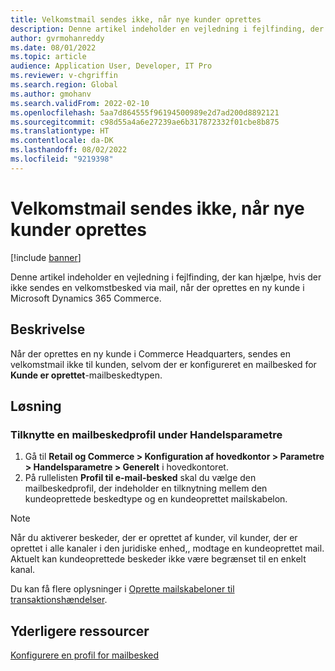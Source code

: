 ```yaml
---
title: Velkomstmail sendes ikke, når nye kunder oprettes
description: Denne artikel indeholder en vejledning i fejlfinding, der kan hjælpe, hvis der ikke sendes en velkomstbesked via mail, når der oprettes en ny kunde i Microsoft Dynamics 365 Commerce.
author: gvrmohanreddy
ms.date: 08/01/2022
ms.topic: article
audience: Application User, Developer, IT Pro
ms.reviewer: v-chgriffin
ms.search.region: Global
ms.author: gmohanv
ms.search.validFrom: 2022-02-10
ms.openlocfilehash: 5aa7d864555f96194500989e2d7ad200d8892121
ms.sourcegitcommit: c98d55a4a6e27239ae6b317872332f01cbe8b875
ms.translationtype: HT
ms.contentlocale: da-DK
ms.lasthandoff: 08/02/2022
ms.locfileid: "9219398"
---
```

# <a name="welcome-email-isnt-sent-when-new-customers-are-created"></a>Velkomstmail sendes ikke, når nye kunder oprettes

[!include [banner](../../includes/banner.md)]

Denne artikel indeholder en vejledning i fejlfinding, der kan hjælpe, hvis der ikke sendes en velkomstbesked via mail, når der oprettes en ny kunde i Microsoft Dynamics 365 Commerce.

## <a name="description"></a>Beskrivelse

Når der oprettes en ny kunde i Commerce Headquarters, sendes en velkomstmail ikke til kunden, selvom der er konfigureret en mailbesked for **Kunde er oprettet**-mailbeskedtypen.

## <a name="resolution"></a>Løsning

### <a name="associate-an-email-notification-profile-under-commerce-parameters"></a>Tilknytte en mailbeskedprofil under Handelsparametre

1. Gå til **Retail og Commerce \> Konfiguration af hovedkontor \> Parametre \> Handelsparametre \> Generelt** i hovedkontoret.
2. På rullelisten **Profil til e-mail-besked** skal du vælge den mailbeskedprofil, der indeholder en tilknytning mellem den kundeoprettede beskedtype og en kundeoprettet mailskabelon.  

> [!NOTE] 
> Når du aktiverer beskeder, der er oprettet af kunder, vil kunder, der er oprettet i alle kanaler i den juridiske enhed,, modtage en kundeoprettet mail. Aktuelt kan kundeoprettede beskeder ikke være begrænset til en enkelt kanal.

Du kan få flere oplysninger i [Oprette mailskabeloner til transaktionshændelser](../email-templates-transactions.md). 

## <a name="additional-resources"></a>Yderligere ressourcer

[Konfigurere en profil for mailbesked](../email-notification-profiles.md)
